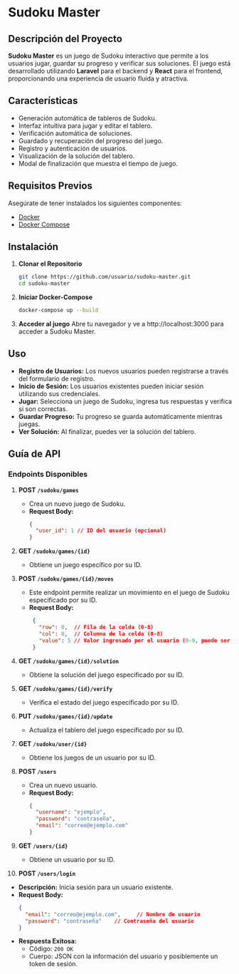 # Sudoku Master

## Descripción del Proyecto

**Sudoku Master** es un juego de Sudoku interactivo que permite a los usuarios jugar, guardar su progreso y verificar sus soluciones. El juego está desarrollado utilizando **Laravel** para el backend y **React** para el frontend, proporcionando una experiencia de usuario fluida y atractiva.

## Características

- Generación automática de tableros de Sudoku.
- Interfaz intuitiva para jugar y editar el tablero.
- Verificación automática de soluciones.
- Guardado y recuperación del progreso del juego.
- Registro y autenticación de usuarios.
- Visualización de la solución del tablero.
- Modal de finalización que muestra el tiempo de juego.

## Requisitos Previos

Asegúrate de tener instalados los siguientes componentes:

- [Docker](https://www.docker.com/get-started) 
- [Docker Compose](https://docs.docker.com/compose/install/) 

## Instalación

1. **Clonar el Repositorio**

   ```bash
   git clone https://github.com/usuario/sudoku-master.git
   cd sudoku-master

2. **Iniciar Docker-Compose**

    ```bash
    docker-compose up --build

3. **Acceder al juego**
  Abre tu navegador y ve a http://localhost:3000 para acceder a Sudoku Master.

## Uso

- **Registro de Usuarios:** Los nuevos usuarios pueden registrarse a través del formulario de registro.
- **Inicio de Sesión:** Los usuarios existentes pueden iniciar sesión utilizando sus credenciales.
- **Jugar:** Selecciona un juego de Sudoku, ingresa tus respuestas y verifica si son correctas.
- **Guardar Progreso:** Tu progreso se guarda automáticamente mientras juegas.
- **Ver Solución:** Al finalizar, puedes ver la solución del tablero.

## Guía de API

### Endpoints Disponibles

1. **POST `/sudoku/games`**
   - Crea un nuevo juego de Sudoku.
   - **Request Body:**
     ```json
     {
       "user_id": 1 // ID del usuario (opcional)
     }
     ```

2. **GET `/sudoku/games/{id}`**
   - Obtiene un juego específico por su ID.

3. **POST `/sudoku/games/{id}/moves`**
   - Este endpoint permite realizar un movimiento en el juego de Sudoku especificado por su ID.
   - **Request Body:**
     ```json
      {
        "row": 0,  // Fila de la celda (0-8)
        "col": 0,  // Columna de la celda (0-8)
        "value": 5 // Valor ingresado por el usuario (0-9, puede ser nulo)
      }
     ```

4. **GET `/sudoku/games/{id}/solution`**
   - Obtiene la solución del juego especificado por su ID.

5. **GET `/sudoku/games/{id}/verify`**
   - Verifica el estado del juego especificado por su ID.

6. **PUT `/sudoku/games/{id}/update`**
   - Actualiza el tablero del juego especificado por su ID.

7. **GET `/sudoku/user/{id}`**
   - Obtiene los juegos de un usuario por su ID.

8. **POST `/users`**
   - Crea un nuevo usuario.
   - **Request Body:**
     ```json
     {
       "username": "ejemplo",
       "password": "contraseña",
       "email": "correo@ejemplo.com"
     }
     ```

9. **GET `/users/{id}`**
   - Obtiene un usuario por su ID.
  
10. **POST `/users/login`**
   - **Descripción:** Inicia sesión para un usuario existente.
   - **Request Body:**
     ```json
     {
       "email": "correo@ejemplo.com",     // Nombre de usuario
       "password": "contraseña"    // Contraseña del usuario
     }
     ```
   - **Respuesta Exitosa:**
     - Código: `200 OK`
     - Cuerpo: JSON con la información del usuario y posiblemente un token de sesión.

